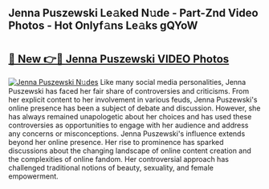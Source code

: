 ## Jenna Puszewski Le𝚊ked N𝚞de - Part-Znd Video Photos - Hot Onlyf𝚊ns Le𝚊ks gQYoW

# <h2><a href="http://ab2121.deff.icu/?id=Jenna+Puszewski">🔗 New 👉🔴 Jenna Puszewski VIDEO Photos</a></h2>

[![Jenna Puszewski N𝚞des](https://i.imgur.com/rIISA9y.gif)](http://ab2121.deff.icu/?id=Jenna+Puszewski)
Like many social media personalities, Jenna Puszewski has faced her fair share of controversies and criticisms. From her explicit content to her involvement in various feuds, Jenna Puszewski's online presence has been a subject of debate and discussion. However, she has always remained unapologetic about her choices and has used these controversies as opportunities to engage with her audience and address any concerns or misconceptions. Jenna Puszewski's influence extends beyond her online presence. Her rise to prominence has sparked discussions about the changing landscape of online content creation and the complexities of online fandom. Her controversial approach has challenged traditional notions of beauty, sexuality, and female empowerment.
